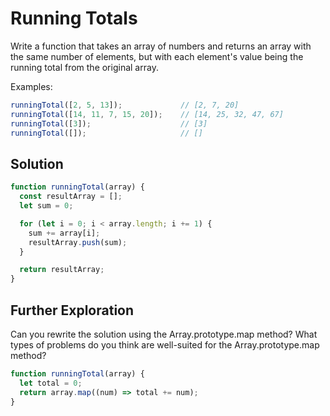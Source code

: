 # Running Totals
Write a function that takes an array of numbers and returns an array with the same number of elements, but with each element's value being the running total from the original array.

Examples:
```js
runningTotal([2, 5, 13]);             // [2, 7, 20]
runningTotal([14, 11, 7, 15, 20]);    // [14, 25, 32, 47, 67]
runningTotal([3]);                    // [3]
runningTotal([]);                     // []
```

## Solution
```js
function runningTotal(array) {
  const resultArray = [];
  let sum = 0;

  for (let i = 0; i < array.length; i += 1) {
    sum += array[i];
    resultArray.push(sum);
  }

  return resultArray;
}
```

## Further Exploration
Can you rewrite the solution using the Array.prototype.map method? What types of problems do you think are well-suited for the Array.prototype.map method?
```js
function runningTotal(array) {
  let total = 0;
  return array.map((num) => total += num);
}
```